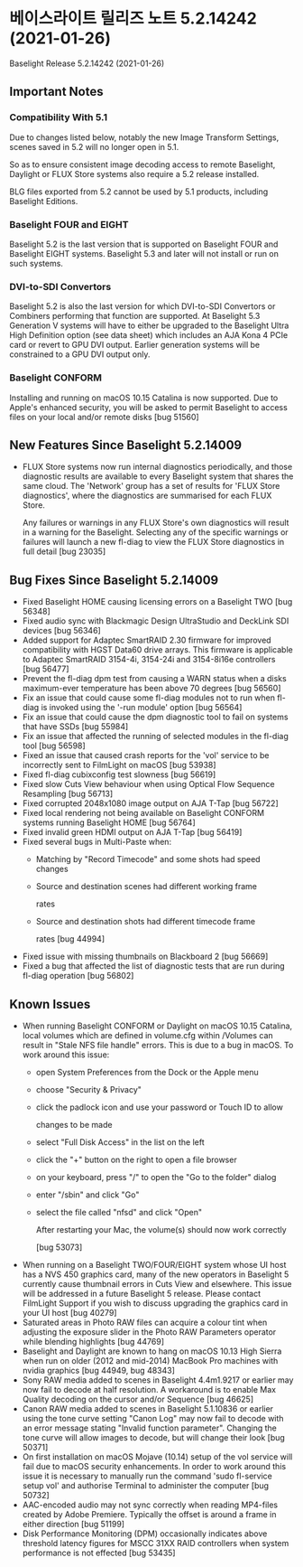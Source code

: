 # 베이스라이트 릴리즈 노트 5.2.14242 (2021-01-26)



Baselight Release 5.2.14242 (2021-01-26)

## Important Notes

### Compatibility With 5.1

Due to changes listed below, notably the new Image Transform Settings, scenes saved in 5.2 will no longer open in 5.1.

So as to ensure consistent image decoding access to remote Baselight, Daylight or FLUX Store systems also require a 5.2 release installed.

BLG files exported from 5.2 cannot be used by 5.1 products, including Baselight Editions.

### Baselight FOUR and EIGHT

Baselight 5.2 is the last version that is supported on Baselight FOUR and Baselight EIGHT systems. Baselight 5.3 and later will not install or run on such systems.

### DVI-to-SDI Convertors

Baselight 5.2 is also the last version for which DVI-to-SDI Convertors or Combiners performing that function are supported. At Baselight 5.3 Generation V systems will have to either be upgraded to the Baselight Ultra High Definition option (see data sheet) which includes an AJA Kona 4 PCIe card or revert to GPU DVI output. Earlier generation systems will be constrained to a GPU DVI output only.

### Baselight CONFORM

Installing and running on macOS 10.15 Catalina is now supported. Due to Apple's enhanced security, you will be asked to permit Baselight to access files on your local and/or remote disks \[bug 51560]

## New Features Since Baselight 5.2.14009

*   FLUX Store systems now run internal diagnostics periodically, and those diagnostic results are available to every Baselight system that shares the same cloud. The 'Network' group has a set of results for 'FLUX Store diagnostics', where the diagnostics are summarised for each FLUX Store.

    Any failures or warnings in any FLUX Store's own diagnostics will result in a warning for the Baselight. Selecting any of the specific warnings or failures will launch a new fl-diag to view the FLUX Store diagnostics in full detail \[bug 23035]

## Bug Fixes Since Baselight 5.2.14009

* Fixed Baselight HOME causing licensing errors on a Baselight TWO \[bug 56348]
* Fixed audio sync with Blackmagic Design UltraStudio and DeckLink SDI devices \[bug 56346]
* Added support for Adaptec SmartRAID 2.30 firmware for improved compatibility with HGST Data60 drive arrays. This firmware is applicable to Adaptec SmartRAID 3154-4i, 3154-24i and 3154-8i16e controllers \[bug 56477]
* Prevent the fl-diag dpm test from causing a WARN status when a disks maximum-ever temperature has been above 70 degrees \[bug 56560]
* Fix an issue that could cause some fl-diag modules not to run when fl-diag is invoked using the '-run module' option \[bug 56564]
* Fix an issue that could cause the dpm diagnostic tool to fail on systems that have SSDs \[bug 55984]
* Fix an issue that affected the running of selected modules in the fl-diag tool \[bug 56598]
* Fixed an issue that caused crash reports for the 'vol' service to be incorrectly sent to FilmLight on macOS \[bug 53938]
* Fixed fl-diag cubixconfig test slowness \[bug 56619]
* Fixed slow Cuts View behaviour when using Optical Flow Sequence Resampling \[bug 56713]
* Fixed corrupted 2048x1080 image output on AJA T-Tap \[bug 56722]
* Fixed local rendering not being available on Baselight CONFORM systems running Baselight HOME \[bug 56764]
* Fixed invalid green HDMI output on AJA T-Tap \[bug 56419]
* Fixed several bugs in Multi-Paste when:
  * Matching by "Record Timecode" and some shots had speed changes
  *   Source and destination scenes had different working frame

      rates
  *   Source and destination shots had different timecode frame

      rates \[bug 44994]
* Fixed issue with missing thumbnails on Blackboard 2 \[bug 56669]
* Fixed a bug that affected the list of diagnostic tests that are run during fl-diag operation \[bug 56802]

## Known Issues

* When running Baselight CONFORM or Daylight on macOS 10.15 Catalina, local volumes which are defined in volume.cfg within /Volumes can result in "Stale NFS file handle" errors. This is due to a bug in macOS. To work around this issue:
  * open System Preferences from the Dock or the Apple menu
  * choose "Security & Privacy"
  *   click the padlock icon and use your password or Touch ID to allow

      changes to be made
  * select "Full Disk Access" in the list on the left
  * click the "+" button on the right to open a file browser
  * on your keyboard, press "/" to open the "Go to the folder" dialog
  * enter "/sbin" and click "Go"
  *   select the file called "nfsd" and click "Open"

      After restarting your Mac, the volume(s) should now work correctly

      \[bug 53073]
* When running on a Baselight TWO/FOUR/EIGHT system whose UI host has a NVS 450 graphics card, many of the new operators in Baselight 5 currently cause thumbnail errors in Cuts View and elsewhere. This issue will be addressed in a future Baselight 5 release. Please contact FilmLight Support if you wish to discuss upgrading the graphics card in your UI host \[bug 40279]
* Saturated areas in Photo RAW files can acquire a colour tint when adjusting the exposure slider in the Photo RAW Parameters operator while blending highlights \[bug 44769]
* Baselight and Daylight are known to hang on macOS 10.13 High Sierra when run on older (2012 and mid-2014) MacBook Pro machines with nvidia graphics \[bug 44949, bug 48343]
* Sony RAW media added to scenes in Baselight 4.4m1.9217 or earlier may now fail to decode at half resolution. A workaround is to enable Max Quality decoding on the cursor and/or Sequence \[bug 46625]
* Canon RAW media added to scenes in Baselight 5.1.10836 or earlier using the tone curve setting "Canon Log" may now fail to decode with an error message stating "Invalid function parameter". Changing the tone curve will allow images to decode, but will change their look \[bug 50371]
* On first installation on macOS Mojave (10.14) setup of the vol service will fail due to macOS security enhancements. In order to work around this issue it is necessary to manually run the command 'sudo fl-service setup vol' and authorise Terminal to administer the computer \[bug 50732]
* AAC-encoded audio may not sync correctly when reading MP4-files created by Adobe Premiere. Typically the offset is around a frame in either direction \[bug 51199]
* Disk Performance Monitoring (DPM) occasionally indicates above threshold latency figures for MSCC 31XX RAID controllers when system performance is not effected \[bug 53435]

